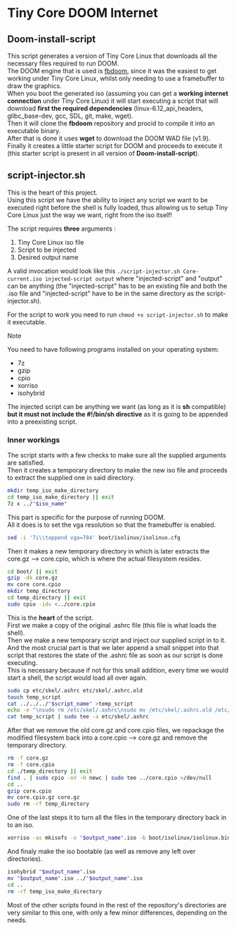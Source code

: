 # Tiny Core DOOM Internet

## Doom-install-script

This script generates a version of Tiny Core Linux that downloads all the necessary files required to run DOOM.  
The DOOM engine that is used is [fbdoom](https://github.com/maximevince/fbDOOM), since it was the easiest to get working under Tiny Core Linux, whilst only needing to use a framebuffer to draw the graphics.  
When you boot the generated iso (assuming you can get a **working internet connection** under Tiny Core Linux) it will start executing a script that will download **first the required dependencies** (linux-6.12_api_headers, glibc_base-dev, gcc, SDL, git, make, wget).  
Then it will clone the **fbdoom** repository and procid to compile it into an executable binary.  
After that is done it uses **wget** to download the DOOM WAD file (v1.9).  
Finally it creates a little starter script for DOOM and proceeds to execute it (this starter script is present in all version of **Doom-install-script**).  

## script-injector.sh

This is the heart of this project.  
Using this script we have the ability to inject any script we want to be executed right before the shell is fully loaded, thus allowing us to setup Tiny Core Linux just the way we want, right from the iso itself!  

The script requires **three** arguments :

1. Tiny Core Linux iso file
2. Script to be injected
3. Desired output name

A valid invocation would look like this `./script-injector.sh Core-current.iso injected-script output` where "injected-script" and "output" can be anything (the "injected-script" has to be an existing file and both the .iso file and "injected-script" have to be in the same directory as the script-injector.sh).
  
For the script to work you need to run `chmod +x script-injector.sh` to make it executable.  

> [!NOTE]
>
> You need to have following programs installed on your operating system:
>
> - 7z
> - gzip
> - cpio
> - xorriso
> - isohybrid

The injected script can be anything we want  (as long as it is **sh** compatible) **but it must not include the #!/bin/sh directive** as it is going to be appended into a preexisting script.  

### Inner workings

The script starts with a few checks to make sure all the supplied arguments are satisfied.  
Then it creates a temporary directory to make the new iso file and proceeds to extract the supplied one in said directory.  

```sh
mkdir temp_iso_make_directory
cd temp_iso_make_directory || exit
7z x ../"$iso_name"
```

This part is specific for the purpose of running DOOM.  
All it does is to set the vga resolution so that the framebuffer is enabled.

```sh
sed -i '7i\\tappend vga=784' boot/isolinux/isolinux.cfg
```

Then it makes a new temporary directory in which is later extracts the core.gz --> core.cpio, which is where the actual filesystem resides.  

```sh
cd boot/ || exit
gzip -dk core.gz
mv core core.cpio
mkdir temp_directory
cd temp_directory || exit
sudo cpio -idv <../core.cpio
```

This is the **heart** of the script.  
First we make a copy of the original .ashrc file (this file is what loads the shell).  
Then we make a new temporary script and inject our supplied script in to it.  
And the most crucial part is that we later append a small snippet into that script that restores the state of the .ashrc file as soon as our script is done executing.  
This is necessary because if not for this small addition, every time we would start a shell, the script would load all over again.  

```sh
sudo cp etc/skel/.ashrc etc/skel/.ashrc.old
touch temp_script
cat ../../../"$script_name" >temp_script
echo -e "\nsudo rm /etc/skel/.ashrc\nsudo mv /etc/skel/.ashrc.old /etc/skel/.ashrc\nsudo mv .ashrc.old .ashrc" >>temp_script
cat temp_script | sudo tee -a etc/skel/.ashrc
```

After that we remove the old core.gz and core.cpio files, we repackage the modified filesystem back into a core.cpio --> core.gz and remove the temporary directory.  

```sh
rm -f core.gz
rm -f core.cpio
cd ./temp_directory || exit
find . | sudo cpio -oV -H newc | sudo tee ../core.cpio >/dev/null
cd ..
gzip core.cpio
mv core.cpio.gz core.gz
sudo rm -rf temp_directory
```

One of the last steps it to turn all the files in the temporary directory back in to an iso.  

```sh
xorriso -as mkisofs -o "$output_name".iso -b boot/isolinux/isolinux.bin -c boot/isolinux/boot.cat -no-emul-boot -boot-load-size 4 -boot-info-table -J -r -V "$output_name" .
```

And finaly make the iso bootable (as well as remove any left over directories).  

```sh
isohybrid "$output_name".iso
mv "$output_name".iso ../"$output_name".iso
cd ..
rm -rf temp_iso_make_directory
```

Most of the other scripts found in the rest of the repository's directories are very similar to this one, with only a few minor differences, depending on the needs.  
